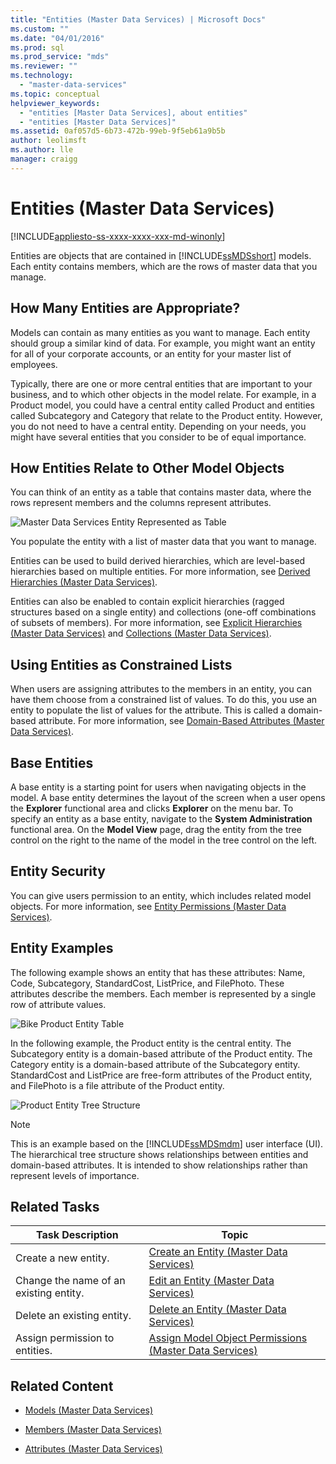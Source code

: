 ```yaml
---
title: "Entities (Master Data Services) | Microsoft Docs"
ms.custom: ""
ms.date: "04/01/2016"
ms.prod: sql
ms.prod_service: "mds"
ms.reviewer: ""
ms.technology: 
  - "master-data-services"
ms.topic: conceptual
helpviewer_keywords: 
  - "entities [Master Data Services], about entities"
  - "entities [Master Data Services]"
ms.assetid: 0af057d5-6b73-472b-99eb-9f5eb61a9b5b
author: leolimsft
ms.author: lle
manager: craigg
---
```

# Entities (Master Data Services)

[!INCLUDE[appliesto-ss-xxxx-xxxx-xxx-md-winonly](../includes/appliesto-ss-xxxx-xxxx-xxx-md-winonly.md)]

  Entities are objects that are contained in [!INCLUDE[ssMDSshort](../includes/ssmdsshort-md.md)] models. Each entity contains members, which are the rows of master data that you manage.  
  
## How Many Entities are Appropriate?  
 Models can contain as many entities as you want to manage. Each entity should group a similar kind of data. For example, you might want an entity for all of your corporate accounts, or an entity for your master list of employees.  
  
 Typically, there are one or more central entities that are important to your business, and to which other objects in the model relate. For example, in a Product model, you could have a central entity called Product and entities called Subcategory and Category that relate to the Product entity. However, you do not need to have a central entity. Depending on your needs, you might have several entities that you consider to be of equal importance.  
  
## How Entities Relate to Other Model Objects  
 You can think of an entity as a table that contains master data, where the rows represent members and the columns represent attributes.  
  
 ![Master Data Services Entity Represented as Table](../master-data-services/media/mds-conc-entity-table.gif "Master Data Services Entity Represented as Table")  
  
 You populate the entity with a list of master data that you want to manage.  
  
 Entities can be used to build derived hierarchies, which are level-based hierarchies based on multiple entities. For more information, see [Derived Hierarchies &#40;Master Data Services&#41;](../master-data-services/derived-hierarchies-master-data-services.md).  
  
 Entities can also be enabled to contain explicit hierarchies (ragged structures based on a single entity) and collections (one-off combinations of subsets of members). For more information, see [Explicit Hierarchies &#40;Master Data Services&#41;](../master-data-services/explicit-hierarchies-master-data-services.md) and [Collections &#40;Master Data Services&#41;](../master-data-services/collections-master-data-services.md).  
  
## Using Entities as Constrained Lists  
 When users are assigning attributes to the members in an entity, you can have them choose from a constrained list of values. To do this, you use an entity to populate the list of values for the attribute. This is called a domain-based attribute. For more information, see [Domain-Based Attributes &#40;Master Data Services&#41;](../master-data-services/domain-based-attributes-master-data-services.md).  
  
## Base Entities  
 A base entity is a starting point for users when navigating objects in the model. A base entity determines the layout of the screen when a user opens the **Explorer** functional area and clicks **Explorer** on the menu bar. To specify an entity as a base entity, navigate to the **System Administration** functional area. On the **Model View** page, drag the entity from the tree control on the right to the name of the model in the tree control on the left.  
  
## Entity Security  
 You can give users permission to an entity, which includes related model objects. For more information, see [Entity Permissions &#40;Master Data Services&#41;](../master-data-services/entity-permissions-master-data-services.md).  
  
## Entity Examples  
 The following example shows an entity that has these attributes: Name, Code, Subcategory, StandardCost, ListPrice, and FilePhoto. These attributes describe the members. Each member is represented by a single row of attribute values.  
  
 ![Bike Product Entity Table](../master-data-services/media/mds-conc-entity-table-w-data.gif "Bike Product Entity Table")  
  
 In the following example, the Product entity is the central entity. The Subcategory entity is a domain-based attribute of the Product entity. The Category entity is a domain-based attribute of the Subcategory entity. StandardCost and ListPrice are free-form attributes of the Product entity, and FilePhoto is a file attribute of the Product entity.  
  
 ![Product Entity Tree Structure](../master-data-services/media/mds-conc-entity-ui.gif "Product Entity Tree Structure")  
  
> [!NOTE]  
>  This is an example based on the [!INCLUDE[ssMDSmdm](../includes/ssmdsmdm-md.md)] user interface (UI). The hierarchical tree structure shows relationships between entities and domain-based attributes. It is intended to show relationships rather than represent levels of importance.  
  
## Related Tasks  
  
|Task Description|Topic|  
|----------------------|-----------|  
|Create a new entity.|[Create an Entity &#40;Master Data Services&#41;](../master-data-services/create-an-entity-master-data-services.md)|  
|Change the name of an existing entity.|[Edit an Entity &#40;Master Data Services&#41;](../master-data-services/edit-an-entity-master-data-services.md)|  
|Delete an existing entity.|[Delete an Entity &#40;Master Data Services&#41;](../master-data-services/delete-an-entity-master-data-services.md)|  
|Assign permission to entities.|[Assign Model Object Permissions &#40;Master Data Services&#41;](../master-data-services/assign-model-object-permissions-master-data-services.md)|  
  
## Related Content  
  
-   [Models &#40;Master Data Services&#41;](../master-data-services/models-master-data-services.md)  
  
-   [Members &#40;Master Data Services&#41;](../master-data-services/members-master-data-services.md)  
  
-   [Attributes &#40;Master Data Services&#41;](../master-data-services/attributes-master-data-services.md)  
  
  
